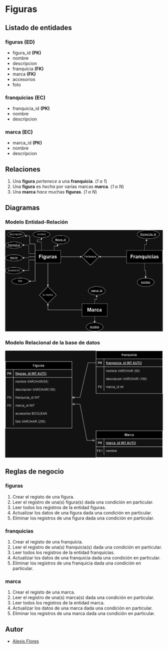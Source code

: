 # Figuras

## Listado de entidades

### figuras **(ED)**

- figura_id **(PK)**
- nombre
- descripcion
- franquicia **(FK)**
- marca **(FK)**
- accesorios
- foto

### franquicias **(EC)**
- franquicia_id **(PK)**
- nombre
- descripcion

### marca **(EC)**

- marca_id **(PK)**
- nombre
- descripcion

## Relaciones

1. Una **figura** _pertenece_ a una **franquicia**. (_1 a 1_)
2. Una **figura** es _hecha_ por varías marcas **marca**. (_1 a N_)
3. Una **marca** _hace_ muchas **figuras**. (_1 a N_)

## Diagramas

### Modelo Entidad-Relación

![Modelo Entidad-Relación](Figuras_ModeloE-R.png)

### Modelo Relacional de la base de datos

![Modelo Relacional](Figuras_ModeloRelacional.png)

## Reglas de negocio

### figuras

1. Crear el registo de una figura.
2. Leer el registro de una(s) figura(s) dada una condición en particular.
3. Leer todos los registros de la entidad figuras.
4. Actualizar los datos de una figura dada una condición en particular.
5. Eliminar los registros de una figura dada una condición en particular.

### franquicias

1. Crear el registo de una franquicia.
2. Leer el registro de una(s) franquicia(s) dada una condición en particular.
3. Leer todos los registros de la entidad franquicias.
4. Actualizar los datos de una franquicia dada una condición en particular.
5. Eliminar los registros de una franquicia dada una condición en particular.

### marca

1. Crear el registo de una marca.
2. Leer el registro de una(s) marca(s) dada una condición en particular.
3. Leer todos los registros de la entidad marca.
4. Actualizar los datos de una marca dada una condición en particular.
5. Eliminar los registros de una marca dada una condición en particular.

## Autor

- [Alexis Flores]()